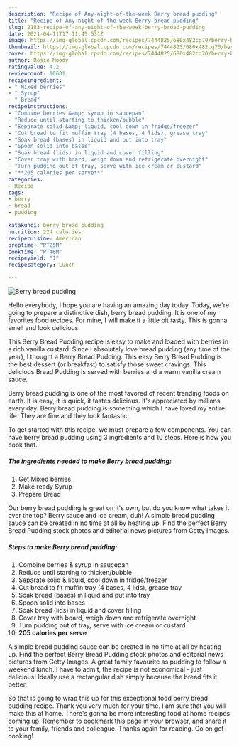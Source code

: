 ```yaml
---
description: "Recipe of Any-night-of-the-week Berry bread pudding"
title: "Recipe of Any-night-of-the-week Berry bread pudding"
slug: 2183-recipe-of-any-night-of-the-week-berry-bread-pudding
date: 2021-04-11T17:11:45.531Z
image: https://img-global.cpcdn.com/recipes/7444825/680x482cq70/berry-bread-pudding-recipe-main-photo.jpg
thumbnail: https://img-global.cpcdn.com/recipes/7444825/680x482cq70/berry-bread-pudding-recipe-main-photo.jpg
cover: https://img-global.cpcdn.com/recipes/7444825/680x482cq70/berry-bread-pudding-recipe-main-photo.jpg
author: Rosie Moody
ratingvalue: 4.2
reviewcount: 10601
recipeingredient:
- " Mixed berries"
- " Syrup"
- " Bread"
recipeinstructions:
- "Combine berries &amp; syrup in saucepan"
- "Reduce until starting to thicken/bubble"
- "Separate solid &amp; liquid, cool down in fridge/freezer"
- "Cut bread to fit muffin tray (4 bases, 4 lids), grease tray"
- "Soak bread (bases) in liquid and put into tray"
- "Spoon solid into bases"
- "Soak bread (lids) in liquid and cover filling"
- "Cover tray with board, weigh down and refrigerate overnight"
- "Turn pudding out of tray, serve with ice cream or custard"
- "**205 calories per serve**"
categories:
- Recipe
tags:
- berry
- bread
- pudding

katakunci: berry bread pudding 
nutrition: 224 calories
recipecuisine: American
preptime: "PT25M"
cooktime: "PT46M"
recipeyield: "1"
recipecategory: Lunch

---
```



![Berry bread pudding](https://img-global.cpcdn.com/recipes/7444825/680x482cq70/berry-bread-pudding-recipe-main-photo.jpg)

Hello everybody, I hope you are having an amazing day today. Today, we're going to prepare a distinctive dish, berry bread pudding. It is one of my favorites food recipes. For mine, I will make it a little bit tasty. This is gonna smell and look delicious.

This Berry Bread Pudding recipe is easy to make and loaded with berries in a rich vanilla custard. Since I absolutely love bread pudding (any time of the year), I thought a Berry Bread Pudding. This easy Berry Bread Pudding is the best dessert (or breakfast) to satisfy those sweet cravings. This delicious Bread Pudding is served with berries and a warm vanilla cream sauce.

Berry bread pudding is one of the most favored of recent trending foods on earth. It is easy, it is quick, it tastes delicious. It's appreciated by millions every day. Berry bread pudding is something which I have loved my entire life. They are fine and they look fantastic.


To get started with this recipe, we must prepare a few components. You can have berry bread pudding using 3 ingredients and 10 steps. Here is how you cook that.

<!--inarticleads1-->

##### The ingredients needed to make Berry bread pudding:

1. Get  Mixed berries
1. Make ready  Syrup
1. Prepare  Bread


Our berry bread pudding is great on it&#39;s own, but do you know what takes it over the top? Berry sauce and ice cream, duh! A simple bread pudding sauce can be created in no time at all by heating up. Find the perfect Berry Bread Pudding stock photos and editorial news pictures from Getty Images. 

<!--inarticleads2-->

##### Steps to make Berry bread pudding:

1. Combine berries &amp; syrup in saucepan
1. Reduce until starting to thicken/bubble
1. Separate solid &amp; liquid, cool down in fridge/freezer
1. Cut bread to fit muffin tray (4 bases, 4 lids), grease tray
1. Soak bread (bases) in liquid and put into tray
1. Spoon solid into bases
1. Soak bread (lids) in liquid and cover filling
1. Cover tray with board, weigh down and refrigerate overnight
1. Turn pudding out of tray, serve with ice cream or custard
1. **205 calories per serve**


A simple bread pudding sauce can be created in no time at all by heating up. Find the perfect Berry Bread Pudding stock photos and editorial news pictures from Getty Images. A great family favourite as pudding to follow a weekend lunch. I have to admit, the recipe is not economical - just delicious! Ideally use a rectangular dish simply because the bread fits it better. 

So that is going to wrap this up for this exceptional food berry bread pudding recipe. Thank you very much for your time. I am sure that you will make this at home. There's gonna be more interesting food at home recipes coming up. Remember to bookmark this page in your browser, and share it to your family, friends and colleague. Thanks again for reading. Go on get cooking!
